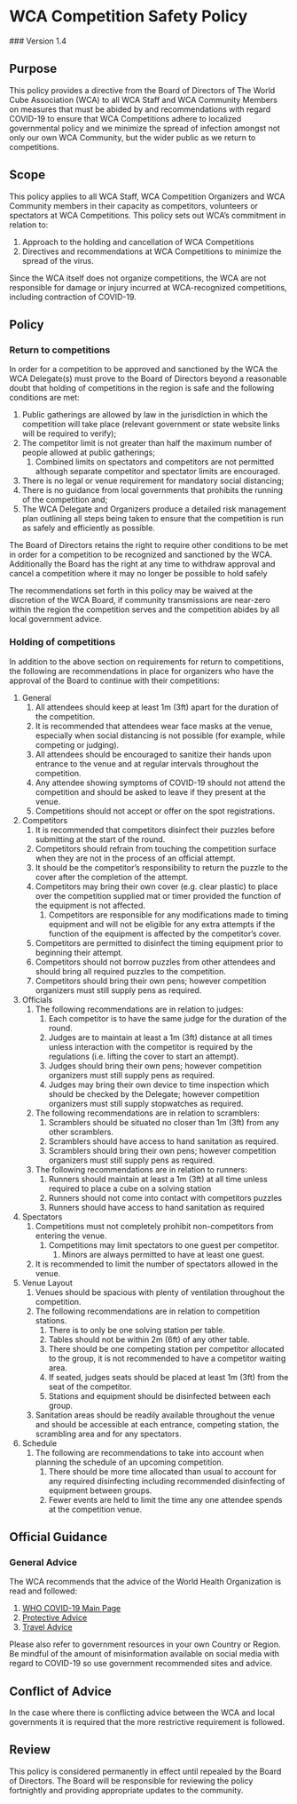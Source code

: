 # WCA Competition Safety Policy
<div class="version">
### Version 1.4
</div>

## Purpose
This policy provides a directive from the Board of Directors of The World Cube Association (WCA) to all WCA Staff and WCA Community Members on measures that must be abided by and recommendations with regard COVID-19 to ensure that WCA Competitions adhere to localized governmental policy and we minimize the spread of infection amongst not only our own WCA Community, but the wider public as we return to competitions.

## Scope
This policy applies to all WCA Staff, WCA Competition Organizers and WCA Community members in their capacity as competitors, volunteers or spectators at WCA Competitions. This policy sets out WCA’s commitment in relation to:

1. Approach to the holding and cancellation of WCA Competitions
2. Directives and recommendations at WCA Competitions to minimize the spread of the virus.

Since the WCA itself does not organize competitions, the WCA are not responsible for damage or injury incurred at WCA-recognized competitions, including contraction of COVID-19. 

## Policy
### Return to competitions
In order for a competition to be approved and sanctioned by the WCA the WCA Delegate(s) must prove to the Board of Directors beyond a reasonable doubt that holding of competitions in the region is safe and the following conditions are met:

1. Public gatherings are allowed by law in the jurisdiction in which the competition will take place (relevant government or state website links will be required to verify);
2. The competitor limit is not greater than half the maximum number of people allowed at public gatherings;
   1. Combined limits on spectators and competitors are not permitted although separate competitor and spectator limits are encouraged.
3. There is no legal or venue requirement for mandatory social distancing;
4. There is no guidance from local governments that prohibits the running of the competition and;
5. The WCA Delegate and Organizers produce a detailed risk management plan outlining all steps being taken to ensure that the competition is run as safely and efficiently as possible.

The Board of Directors retains the right to require other conditions to be met in order for a competition to be recognized and sanctioned by the WCA. Additionally the Board has the right at any time to withdraw approval and cancel a competition where it may no longer be possible to hold safely

The recommendations set forth in this policy may be waived at the discretion of the WCA Board, if community transmissions are near-zero within the region the competition serves and the competition abides by all local government advice. 

### Holding of competitions
In addition to the above section on requirements for return to competitions, the following are recommendations in place for organizers who have the approval of the Board to continue with their competitions:

1. General
   1. All attendees should keep at least 1m (3ft) apart for the duration of the competition.
   2. It is recommended that attendees wear face masks at the venue, especially when social distancing is not possible (for example, while competing or judging).
   3. All attendees should be encouraged to sanitize their hands upon entrance to the venue and at regular intervals throughout the competition.
   4. Any attendee showing symptoms of COVID-19 should not attend the competition and should be asked to leave if they present at the venue.
   5. Competitions should not accept or offer on the spot registrations.
2. Competitors
   1. It is recommended that competitors disinfect their puzzles before submitting at the start of the round.
   2. Competitors should refrain from touching the competition surface when they are not in the process of an official attempt.
   3. It should be the competitor’s responsibility to return the puzzle to the cover after the completion of the attempt.
   4. Competitors may bring their own cover (e.g. clear plastic) to place over the competition supplied mat or timer provided the function of the equipment is not affected.
      1. Competitors are responsible for any modifications made to timing equipment and will not be eligible for any extra attempts if the function of the equipment is affected by the competitor’s cover.
   5. Competitors are permitted to disinfect the timing equipment prior to beginning their attempt.
   6. Competitors should not borrow puzzles from other attendees and should bring all required puzzles to the competition.
   7. Competitors should bring their own pens; however competition organizers must still supply pens as required.
3. Officials
   1. The following recommendations are in relation to judges:
      1. Each competitor is to have the same judge for the duration of the round.
      2. Judges are to maintain at least a 1m (3ft) distance at all times unless interaction with the competitor is required by the regulations (i.e. lifting the cover to start an attempt).
      3. Judges should bring their own pens; however competition organizers must still supply pens as required.
      4. Judges may bring their own device to time inspection which should be checked by the Delegate; however competition organizers must still supply stopwatches as required.
   2. The following recommendations are in relation to scramblers:
      1. Scramblers should be situated no closer than 1m (3ft) from any other scramblers.
      2. Scramblers should have access to hand sanitation as required.
      3. Scramblers should bring their own pens; however competition organizers must still supply pens as required.
   3. The following recommendations are in relation to runners:
      1. Runners should maintain at least a 1m (3ft) at all time unless required to place a cube on a solving station
      2. Runners should not come into contact with competitors puzzles
      3. Runners should have access to hand sanitation as required
4. Spectators
   1. Competitions must not completely prohibit non-competitors from entering the venue.
      1. Competitions may limit spectators to one guest per competitor.
         1. Minors are always permitted to have at least one guest.
   2. It is recommended to limit the number of spectators allowed in the venue.
5. Venue Layout
   1. Venues should be spacious with plenty of ventilation throughout the competition.
   2. The following recommendations are in relation to competition stations.
      1. There is to only be one solving station per table.
      2. Tables should not be within 2m (6ft) of any other table.
      3. There should be one competing station per competitor allocated to the group, it is not recommended to have a competitor waiting area.
      4. If seated, judges seats should be placed at least 1m (3ft) from the seat of the competitor.
      5. Stations and equipment should be disinfected between each group.
   3. Sanitation areas should be readily available throughout the venue and should be accessible at each entrance, competing station, the scrambling area and for any spectators.
6. Schedule
   1. The following are recommendations to take into account when planning the schedule of an upcoming competition.
      1. There should be more time allocated than usual to account for any required disinfecting including recommended disinfecting of equipment between groups.
      2. Fewer events are held to limit the time any one attendee spends at the competition venue. 
   

## Official Guidance
### General Advice
The WCA recommends that the advice of the World Health Organization is read and followed:

1. [WHO COVID-19 Main Page](https://www.who.int/emergencies/diseases/novel-coronavirus-2019)
2. [Protective Advice](https://www.who.int/emergencies/diseases/novel-coronavirus-2019/advice-for-public)
3. [Travel Advice](https://www.who.int/emergencies/diseases/novel-coronavirus-2019/travel-advice)

Please also refer to government resources in your own Country or Region. Be mindful of the amount of misinformation available on social media with regard to COVID-19 so use government recommended sites and advice.

## Conflict of Advice
In the case where there is conflicting advice between the WCA and local governments it is required that the more restrictive requirement is followed.

## Review
This policy is considered permanently in effect until repealed by the Board of Directors. The Board will be responsible for reviewing the policy fortnightly and providing appropriate updates to the community.

